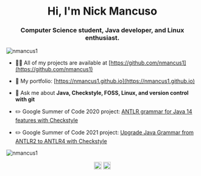 <h1 align="center">Hi, I'm Nick Mancuso</h1>
<h3 align="center">Computer Science student, Java developer, and Linux enthusiast.</h3>
<p align="left"> <img src="https://komarev.com/ghpvc/?username=nmancus1" alt="nmancus1" /> </p>

- 👨‍💻 All of my projects are available at [https://github.com/nmancus1](https://github.com/nmancus1)

- 📁 My portfolio: [https://nmancus1.github.io](https://nmancus1.github.io)

- 💬 Ask me about **Java, Checkstyle, FOSS, Linux, and version control with git**

- ✏️ Google Summer of Code 2020 project: [ANTLR grammar for Java 14 features with Checkstyle ](https://summerofcode.withgoogle.com/archive/2020/projects/4999687213416448/)

- ✏️ Google Summer of Code 2021 project: [Upgrade Java Grammar from ANTLR2 to ANTLR4 with Checkstyle ](https://summerofcode.withgoogle.com/projects/#4730047044255744)

<img src="https://github-readme-stats.vercel.app/api?username=nmancus1&theme=nord&show_icons=true&hide_rank=true" alt="nmancus1" /> </p>

<p align="center">
<a href="https://www.linkedin.com/in/nick-mancuso-961352170?lipi=urn%3ali%3apage%3ad_flagship3_profile_view_base_contact_details%3b0zpnntttrto6gr1dldgc%2bg%3d%3d" target="blank"><img align="center" src="https://cdn.jsdelivr.net/npm/simple-icons@3.0.1/icons/linkedin.svg" alt="https://www.linkedin.com/in/nick-mancuso-961352170?lipi=urn%3ali%3apage%3ad_flagship3_profile_view_base_contact_details%3b0zpnntttrto6gr1dldgc%2bg%3d%3d" height="20" width="20" /></a>
<a href="https://stackoverflow.com/users/13160102/nick-mancuso" target="blank"><img align="center" src="https://cdn.jsdelivr.net/npm/simple-icons@3.0.1/icons/stackoverflow.svg" alt="https://stackoverflow.com/users/13160102/nick-mancuso" height="20" width="20" /></a>
</p>
